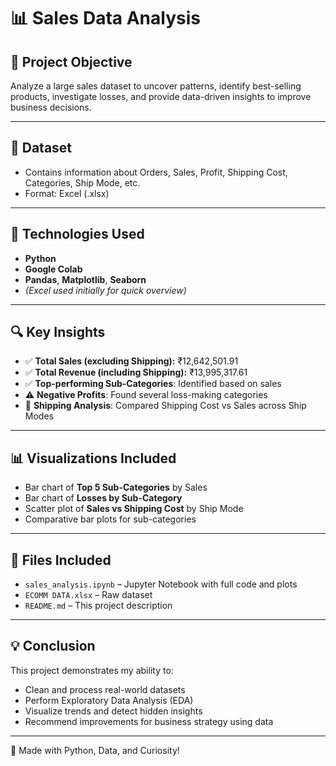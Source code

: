 # 📊 Sales Data Analysis

## 📌 Project Objective
Analyze a large sales dataset to uncover patterns, identify best-selling products, investigate losses, and provide data-driven insights to improve business decisions.

---

## 📁 Dataset
- Contains information about Orders, Sales, Profit, Shipping Cost, Categories, Ship Mode, etc.
- Format: Excel (.xlsx)

---

## 🔧 Technologies Used
- **Python**
- **Google Colab**
- **Pandas**, **Matplotlib**, **Seaborn**
- *(Excel used initially for quick overview)*

---

## 🔍 Key Insights
- ✅ **Total Sales (excluding Shipping):** ₹12,642,501.91  
- ✅ **Total Revenue (including Shipping):** ₹13,995,317.61  
- ✅ **Top-performing Sub-Categories**: Identified based on sales  
- ⚠️ **Negative Profits**: Found several loss-making categories  
- 🚚 **Shipping Analysis**: Compared Shipping Cost vs Sales across Ship Modes

---

## 📊 Visualizations Included
- Bar chart of **Top 5 Sub-Categories** by Sales  
- Bar chart of **Losses by Sub-Category**  
- Scatter plot of **Sales vs Shipping Cost** by Ship Mode  
- Comparative bar plots for sub-categories

---

## 📁 Files Included
- `sales_analysis.ipynb` – Jupyter Notebook with full code and plots  
- `ECOMM DATA.xlsx` – Raw dataset  
- `README.md` – This project description  

---

## 💡 Conclusion
This project demonstrates my ability to:
- Clean and process real-world datasets
- Perform Exploratory Data Analysis (EDA)
- Visualize trends and detect hidden insights
- Recommend improvements for business strategy using data

---

📌 Made with Python, Data, and Curiosity!
